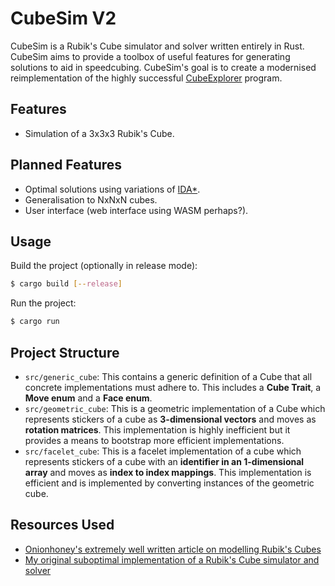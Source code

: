 # CubeSim V2
CubeSim is a Rubik's Cube simulator and solver written entirely in Rust. CubeSim aims to provide a toolbox of useful features for generating solutions to aid in speedcubing. CubeSim's goal is to create a modernised reimplementation of the highly successful [CubeExplorer](http://kociemba.org/cube.htm) program.

## Features
- Simulation of a 3x3x3 Rubik's Cube.

## Planned Features
- Optimal solutions using variations of [IDA*](https://en.wikipedia.org/wiki/Iterative_deepening_A*).
- Generalisation to NxNxN cubes.
- User interface (web interface using WASM perhaps?).

## Usage
Build the project (optionally in release mode):
```sh
$ cargo build [--release]
```

Run the project:
```sh
$ cargo run
```

## Project Structure
- ``src/generic_cube``: This contains a generic definition of a Cube that all concrete implementations must adhere to. This includes a **Cube Trait**, a **Move enum** and a **Face enum**.
- ``src/geometric_cube``: This is a geometric implementation of a Cube which represents stickers of a cube as **3-dimensional vectors** and moves as **rotation matrices**. This implementation is highly inefficient but it provides a means to bootstrap more efficient implementations.
- ``src/facelet_cube``: This is a facelet implementation of a cube which represents stickers of a cube with an **identifier in an 1-dimensional array** and moves as **index to index mappings**. This implementation is efficient and is implemented by converting instances of the geometric cube.

## Resources Used
- [Onionhoney's extremely well written article on modelling Rubik's Cubes](https://observablehq.com/@onionhoney/how-to-model-a-rubiks-cube)
- [My original suboptimal implementation of a Rubik's Cube simulator and solver](https://github.com/V-Wong/CubeSim)
